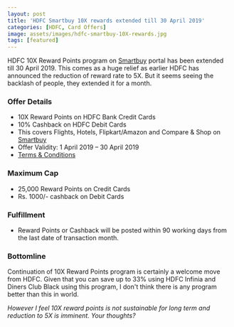```yaml
---
layout: post
title: 'HDFC Smartbuy 10X rewards extended till 30 April 2019'
categories: [HDFC, Card Offers]
image: assets/images/hdfc-smartbuy-10X-rewards.jpg
tags: [featured]
---
```


HDFC 10X Reward Points program on [Smartbuy](https://offers.smartbuy.hdfcbank.com) portal has been extended till 30 April 2019. This comes as a huge relief as earlier HDFC has announced the reduction of reward rate to 5X. But it seems seeing the backlash of people, they extended it for a month.

### Offer Details

- 10X Reward Points on HDFC Bank Credit Cards
- 10% Cashback on HDFC Debit Cards
- This covers Flights, Hotels, Flipkart/Amazon and Compare & Shop on [Smartbuy](https://offers.smartbuy.hdfcbank.com)
- Offer Validity: 1 April 2019 – 30 April 2019
- [Terms & Conditions](https://offers.smartbuy.hdfcbank.com/offer_details/409)

### Maximum Cap

- 25,000 Reward Points on Credit Cards
- Rs. 1000/- cashback on Debit Cards

### Fulfillment

- Reward Points or Cashback will be posted within 90 working days from the last date of transaction month.

### Bottomline

Continuation of 10X Reward Points program is certainly a welcome move from HDFC. Given that you can save up to 33% using HDFC Infinia and Diners Club Black using this program, I don't think there is any program better than this in world.

_However I feel 10X reward points is not sustainable for long term and reduction to 5X is imminent. Your thoughts?_
